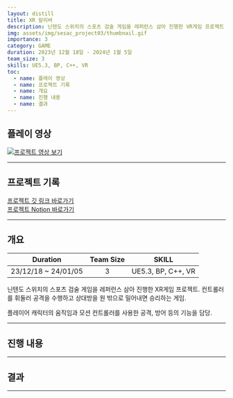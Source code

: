 ```yaml
---
layout: distill
title: XR 칼리버
description: 닌텐도 스위치의 스포츠 검술 게임을 레퍼런스 삼아 진행한 VR게임 프로젝트
img: assets/img/sesac_project03/thumbnail.gif
importance: 3
category: GAME
duration: 2023년 12월 18일 - 2024년 1월 5일
team_size: 3
skills: UE5.3, BP, C++, VR
toc:
  - name: 플레이 영상
  - name: 프로젝트 기록
  - name: 개요
  - name: 진행 내용
  - name: 결과
---
```


## 플레이 영상

[![프로젝트 영상 보기](https://img.youtube.com/vi/qxyVVmiFSUU/0.jpg)](https://youtu.be/qxyVVmiFSUU "프로젝트 영상 - 클릭하여 시청")

---

## 프로젝트 기록

<a href="https://github.com/Sho1007/SesacProject3" target="_blank">프로젝트 깃 링크 바로가기</a><br>
<a href="https://www.notion.so/3-XR-0687eb15a92542c3b981918fe4f334f6?pvs=4" target="_blank">프로젝트 Notion 바로가기</a>

---

## 개요

|       Duration       |      Team Size     |      SKILL      |
| :------------------: | :----------------: | :-------------: |
| 23/12/18 ~ 24/01/05  |         3          |  UE5.3, BP, C++, VR |

닌텐도 스위치의 스포츠 검술 게임을 레퍼런스 삼아 진행한 XR게임 프로젝트.
컨트롤러를 휘둘러 공격을 수행하고 상대방을 원 밖으로 밀어내면 승리하는 게임.

플레이어 캐릭터의 움직임과 모션 컨트롤러를 사용한 공격, 방어 등의 기능을 담당.

---

## 진행 내용



---

## 결과



---

